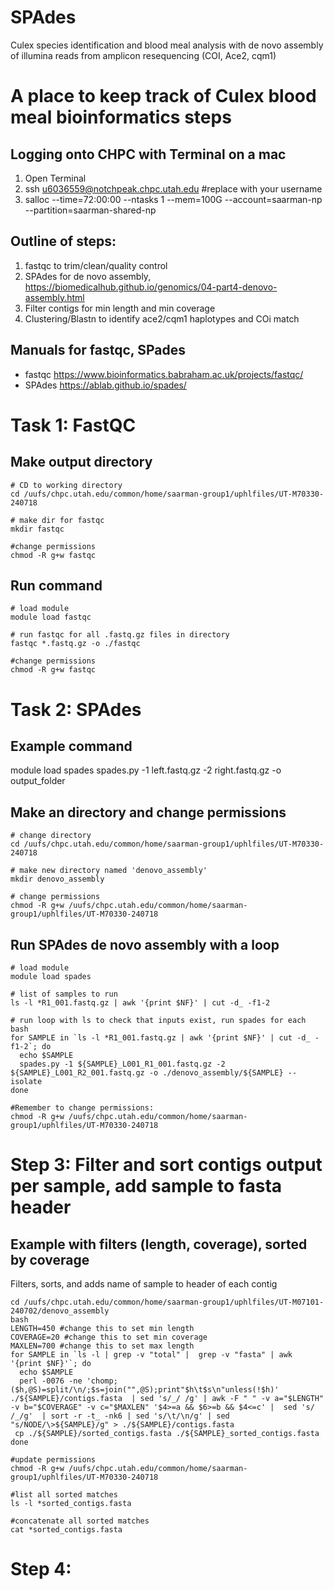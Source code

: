 # SPAdes
Culex species identification and blood meal analysis with de novo assembly of illumina reads from amplicon resequencing (COI, Ace2, cqm1)

# A place to keep track of Culex blood meal bioinformatics steps

## Logging onto CHPC with Terminal on a mac
1. Open Terminal
2. ssh u6036559@notchpeak.chpc.utah.edu  #replace with your username
3. salloc --time=72:00:00 --ntasks 1 --mem=100G --account=saarman-np --partition=saarman-shared-np

## Outline of steps:
1. fastqc to trim/clean/quality control
2. SPAdes for de novo assembly, https://biomedicalhub.github.io/genomics/04-part4-denovo-assembly.html
3. Filter contigs for min length and min coverage
4. Clustering/Blastn to identify ace2/cqm1 haplotypes and COi match

## Manuals for fastqc, SPades 
 - fastqc https://www.bioinformatics.babraham.ac.uk/projects/fastqc/
 - SPAdes https://ablab.github.io/spades/ 

# Task 1: FastQC

## Make output directory
```
# CD to working directory
cd /uufs/chpc.utah.edu/common/home/saarman-group1/uphlfiles/UT-M70330-240718

# make dir for fastqc
mkdir fastqc

#change permissions
chmod -R g+w fastqc
```

## Run command
```
# load module 
module load fastqc

# run fastqc for all .fastq.gz files in directory
fastqc *.fastq.gz -o ./fastqc

#change permissions
chmod -R g+w fastqc
```

# Task 2: SPAdes

## Example command
module load spades
spades.py -1 left.fastq.gz -2 right.fastq.gz -o output_folder

## Make an directory and change permissions
```
# change directory
cd /uufs/chpc.utah.edu/common/home/saarman-group1/uphlfiles/UT-M70330-240718

# make new directory named 'denovo_assembly'
mkdir denovo_assembly

# change permissions
chmod -R g+w /uufs/chpc.utah.edu/common/home/saarman-group1/uphlfiles/UT-M70330-240718
```

## Run SPAdes de novo assembly with a loop

```
# load module
module load spades

# list of samples to run
ls -l *R1_001.fastq.gz | awk '{print $NF}' | cut -d_ -f1-2

# run loop with ls to check that inputs exist, run spades for each
bash
for SAMPLE in `ls -l *R1_001.fastq.gz | awk '{print $NF}' | cut -d_ -f1-2`; do
  echo $SAMPLE
  spades.py -1 ${SAMPLE}_L001_R1_001.fastq.gz -2	${SAMPLE}_L001_R2_001.fastq.gz -o ./denovo_assembly/${SAMPLE} --isolate
done

#Remember to change permissions:
chmod -R g+w /uufs/chpc.utah.edu/common/home/saarman-group1/uphlfiles/UT-M70330-240718
```

# Step 3: Filter and sort contigs output per sample, add sample to fasta header

## Example with filters (length, coverage), sorted by coverage
Filters, sorts, and adds name of sample to header of each contig
```
cd /uufs/chpc.utah.edu/common/home/saarman-group1/uphlfiles/UT-M07101-240702/denovo_assembly
bash
LENGTH=450 #change this to set min length
COVERAGE=20 #change this to set min coverage
MAXLEN=700 #change this to set max length
for SAMPLE in `ls -l | grep -v "total" |  grep -v "fasta" | awk '{print $NF}'`; do
  echo $SAMPLE
  perl -0076 -ne 'chomp;($h,@S)=split/\n/;$s=join("",@S);print"$h\t$s\n"unless(!$h)' ./${SAMPLE}/contigs.fasta  | sed 's/_/ /g' | awk -F " " -v a="$LENGTH" -v b="$COVERAGE" -v c="$MAXLEN" '$4>=a && $6>=b && $4<=c' |  sed 's/ /_/g'  | sort -r -t_ -nk6 | sed 's/\t/\n/g' | sed "s/NODE/\>${SAMPLE}/g" > ./${SAMPLE}/contigs.fasta
 cp ./${SAMPLE}/sorted_contigs.fasta ./${SAMPLE}_sorted_contigs.fasta
done

#update permissions
chmod -R g+w /uufs/chpc.utah.edu/common/home/saarman-group1/uphlfiles/UT-M70330-240718

#list all sorted matches
ls -l *sorted_contigs.fasta

#concatenate all sorted matches
cat *sorted_contigs.fasta    
```
# Step 4: 

